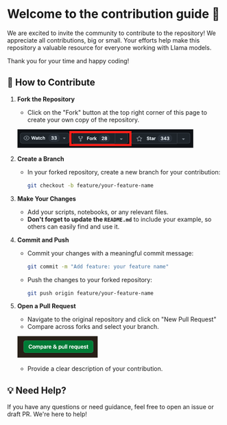 # Welcome to the contribution guide 🤗

We are excited to invite the community to contribute to the repository! We appreciate all contributions, big or small. Your efforts help make this repository a valuable resource for everyone working with Llama models.

Thank you for your time and happy coding!

## 🚀 How to Contribute

1. **Fork the Repository**
    - Click on the "Fork" button at the top right corner of this page to create your own copy of the repository.
    
    ![fork button](../assets/Fork.png)

2. **Create a Branch**
    - In your forked repository, create a new branch for your contribution:
        ```bash
        git checkout -b feature/your-feature-name
        ```

3. **Make Your Changes**
    - Add your scripts, notebooks, or any relevant files.
    - **Don't forget to update the `README.md`** to include your example, 
        so others can easily find and use it.

4. **Commit and Push**
    - Commit your changes with a meaningful commit message:
        ```bash
        git commit -m "Add feature: your feature name"
        ```
    - Push the changes to your forked repository:
        ```bash
        git push origin feature/your-feature-name
        ```

5. **Open a Pull Request**
    - Navigate to the original repository and click on "New Pull Request"
    - Compare across forks and select your branch.
    
    ![pull request](../assets/PR.png)
    - Provide a clear description of your contribution.
   

## 💡 Need Help?

If you have any questions or need guidance, feel free to open an issue or draft PR. We're here to help!
